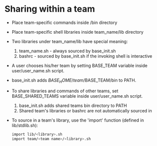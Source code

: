 # Sharing within a team

- Place team-specific commands inside <team name>/bin directory
- Place team-specific shell libraries inside team_name/lib directory
- Two libraries under team_name/lib have special meaning:
    1. team_name.sh - always sourced by base_init.sh
    2. bashrc - sourced by base_init.sh if the invoking shell is interactive

- A user chooses his/her team by setting BASE_TEAM variable inside user/user_name.sh script.
- base_init.sh adds $BASE_HOME/team/$BASE_TEAM/bin to PATH.
- To share libraries and commands of other teams, set BASE_SHARED_TEAMS variable inside user/user_name.sh script. 
    1. base_init.sh adds shared teams bin directory to PATH
    2. Shared team's libraries or bashrc are not automatically sourced in

- To source in a team's library, use the 'import' function (defined in lib/stdlib.sh):
  ```bash
  import lib/<library>.sh
  import team/<team name>/<library>.sh
  ```
